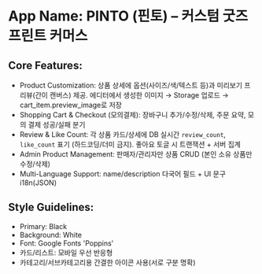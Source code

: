# **App Name**: PINTO (핀토) – 커스텀 굿즈 프린트 커머스

## Core Features:

- Product Customization: 상품 상세에 옵션(사이즈/색/텍스트 등)과 미리보기 프리뷰(간이 캔버스) 제공. 에디터에서 생성한 이미지 → Storage 업로드 → cart_item.preview_image로 저장
- Shopping Cart & Checkout (모의결제): 장바구니 추가/수정/삭제, 주문 요약, 모의 결제 성공/실패 분기
- Review & Like Count: 각 상품 카드/상세에 DB 실시간 `review_count`, `like_count` 표기 (하드코딩/더미 금지). 좋아요 토글 시 트랜잭션 + 서버 집계
- Admin Product Management: 판매자/관리자만 상품 CRUD (본인 소유 상품만 수정/삭제)
- Multi-Language Support: name/description 다국어 필드 + UI 문구 i18n(JSON)

## Style Guidelines:

- Primary: Black
- Background: White
- Font: Google Fonts 'Poppins'
- 카드/리스트: 모바일 우선 반응형
- 카테고리/서브카테고리용 간결한 아이콘 사용(서로 구분 명확)